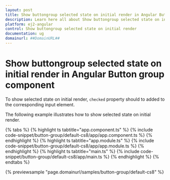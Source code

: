 ```yaml
---
layout: post
title: Show buttongroup selected state on initial render in Angular Button group component | Syncfusion
description: Learn here all about Show buttongroup selected state on initial render in Syncfusion Angular Button group component of Syncfusion Essential JS 2 and more.
platform: ej2-angular
control: Show buttongroup selected state on initial render 
documentation: ug
domainurl: ##DomainURL##
---
```


# Show buttongroup selected state on initial render in Angular Button group component

To show selected state on initial render, `checked` property should to added to the corresponding input element.

The following example illustrates how to show selected state on initial render.

{% tabs %}
{% highlight ts tabtitle="app.component.ts" %}
{% include code-snippet/button-group/default-cs8/app/app.component.ts %}
{% endhighlight %}
{% highlight ts tabtitle="app.module.ts" %}
{% include code-snippet/button-group/default-cs8/app/app.module.ts %}
{% endhighlight %}
{% highlight ts tabtitle="main.ts" %}
{% include code-snippet/button-group/default-cs8/app/main.ts %}
{% endhighlight %}
{% endtabs %}
  
{% previewsample "page.domainurl/samples/button-group/default-cs8" %}